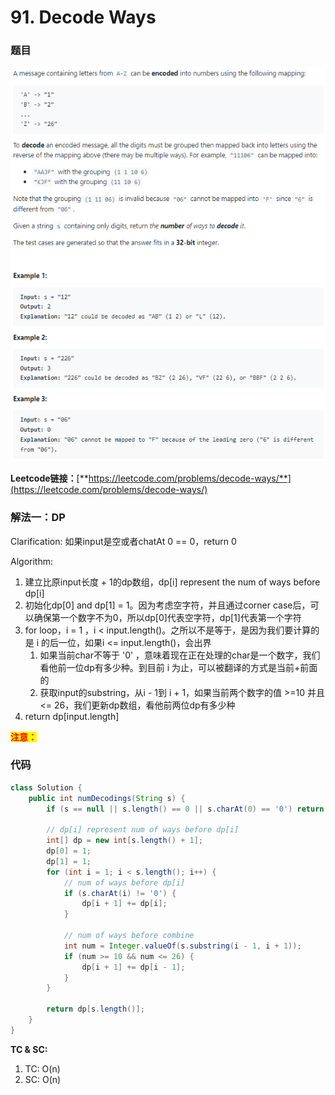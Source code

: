 # 91. Decode Ways

### 题目

![](<../../.gitbook/assets/image (132) (1) (1) (1).png>)

**Leetcode链接：**[**https://leetcode.com/problems/decode-ways/**](https://leetcode.com/problems/decode-ways/)

### 解法一：DP

Clarification: 如果input是空或者chatAt 0 == 0，return 0

Algorithm:&#x20;

1. 建立比原input长度 + 1的dp数组，dp\[i] represent the num of ways before dp\[i]
2. 初始化dp\[0] and dp\[1] = 1。因为考虑空字符，并且通过corner case后，可以确保第一个数字不为0，所以dp\[0]代表空字符，dp\[1]代表第一个字符
3. for loop，i = 1 ，i <  input.length()。之所以不是等于，是因为我们要计算的是 i 的后一位，如果i <= input.length()，会出界
   1. 如果当前char不等于 '0' ，意味着现在正在处理的char是一个数字，我们看他前一位dp有多少种。到目前 i 为止，可以被翻译的方式是当前+前面的
   2. 获取input的substring，从i - 1到 i + 1，如果当前两个数字的值 >=10 并且 <= 26，我们更新dp数组，看他前两位dp有多少种
4. return dp\[input.length]

<mark style="color:red;">**注意：**</mark>

### 代码

```java
class Solution {
    public int numDecodings(String s) {
        if (s == null || s.length() == 0 || s.charAt(0) == '0') return 0;
        
        // dp[i] represent num of ways before dp[i]
        int[] dp = new int[s.length() + 1];
        dp[0] = 1;
        dp[1] = 1;
        for (int i = 1; i < s.length(); i++) {
            // num of ways before dp[i]
            if (s.charAt(i) != '0') {
                dp[i + 1] += dp[i];
            }
            
            // num of ways before combine
            int num = Integer.valueOf(s.substring(i - 1, i + 1));
            if (num >= 10 && num <= 26) {
                dp[i + 1] += dp[i - 1];
            }
        }
        
        return dp[s.length()];
    }
}
```

**TC & SC:**

1. TC: O(n)
2. SC: O(n)
